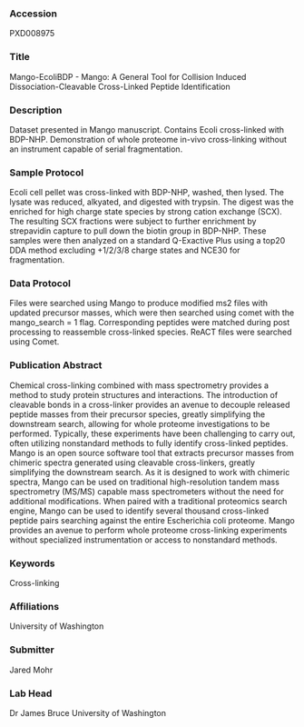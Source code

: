 ### Accession
PXD008975

### Title
Mango-EcoliBDP -  Mango: A General Tool for Collision Induced Dissociation-Cleavable Cross-Linked Peptide Identification

### Description
Dataset presented in Mango manuscript. Contains Ecoli cross-linked with BDP-NHP. Demonstration of whole proteome in-vivo cross-linking without an instrument capable of serial fragmentation.

### Sample Protocol
Ecoli cell pellet was cross-linked with BDP-NHP, washed, then lysed. The lysate was reduced, alkyated, and digested with trypsin. The digest was the enriched for high charge state species by strong cation exchange (SCX). The resulting SCX fractions were subject to further enrichment by strepavidin capture to pull down the biotin group in BDP-NHP. These samples were then analyzed on a standard Q-Exactive Plus using a top20 DDA method excluding +1/2/3/8 charge states and NCE30 for fragmentation.

### Data Protocol
Files were searched using Mango to produce modified ms2 files with updated precursor masses, which were then searched using comet with the mango_search = 1 flag. Corresponding peptides were matched during post processing to reassemble cross-linked species. ReACT files were searched using Comet.

### Publication Abstract
Chemical cross-linking combined with mass spectrometry provides a method to study protein structures and interactions. The introduction of cleavable bonds in a cross-linker provides an avenue to decouple released peptide masses from their precursor species, greatly simplifying the downstream search, allowing for whole proteome investigations to be performed. Typically, these experiments have been challenging to carry out, often utilizing nonstandard methods to fully identify cross-linked peptides. Mango is an open source software tool that extracts precursor masses from chimeric spectra generated using cleavable cross-linkers, greatly simplifying the downstream search. As it is designed to work with chimeric spectra, Mango can be used on traditional high-resolution tandem mass spectrometry (MS/MS) capable mass spectrometers without the need for additional modifications. When paired with a traditional proteomics search engine, Mango can be used to identify several thousand cross-linked peptide pairs searching against the entire Escherichia coli proteome. Mango provides an avenue to perform whole proteome cross-linking experiments without specialized instrumentation or access to nonstandard methods.

### Keywords
Cross-linking

### Affiliations
University of Washington

### Submitter
Jared Mohr

### Lab Head
Dr James Bruce
University of Washington


